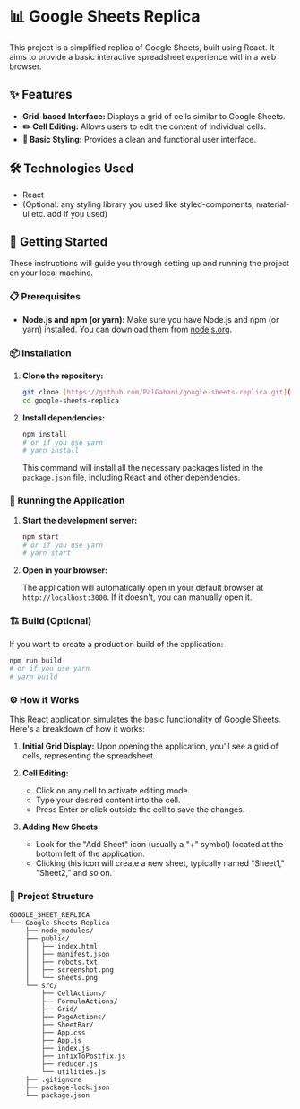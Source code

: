 # 📊 Google Sheets Replica

This project is a simplified replica of Google Sheets, built using React. It aims to provide a basic interactive spreadsheet experience within a web browser.

## ✨ Features

* **Grid-based Interface:** Displays a grid of cells similar to Google Sheets.
* **✏️ Cell Editing:** Allows users to edit the content of individual cells.
* **🎨 Basic Styling:** Provides a clean and functional user interface.

## 🛠️ Technologies Used

* React
* (Optional: any styling library you used like styled-components, material-ui etc. add if you used)

## 🚀 Getting Started

These instructions will guide you through setting up and running the project on your local machine.

### 📋 Prerequisites

* **Node.js and npm (or yarn):** Make sure you have Node.js and npm (or yarn) installed. You can download them from [nodejs.org](https://nodejs.org/).

### 📦 Installation

1.  **Clone the repository:**

    ```bash
    git clone [https://github.com/PalGabani/google-sheets-replica.git](https://github.com/PalGabani/google-sheets-replica.git)
    cd google-sheets-replica
    ```

2.  **Install dependencies:**

    ```bash
    npm install
    # or if you use yarn
    # yarn install
    ```

    This command will install all the necessary packages listed in the `package.json` file, including React and other dependencies.

### 🏃 Running the Application

1.  **Start the development server:**

    ```bash
    npm start
    # or if you use yarn
    # yarn start
    ```

2.  **Open in your browser:**

    The application will automatically open in your default browser at `http://localhost:3000`. If it doesn't, you can manually open it.

### 🏗️ Build (Optional)

If you want to create a production build of the application:

```bash
npm run build
# or if you use yarn
# yarn build
```

### ⚙️ How it Works

This React application simulates the basic functionality of Google Sheets. Here's a breakdown of how it works:

1.  **Initial Grid Display:** Upon opening the application, you'll see a grid of cells, representing the spreadsheet.

2.  **Cell Editing:**
    * Click on any cell to activate editing mode.
    * Type your desired content into the cell.
    * Press Enter or click outside the cell to save the changes.

3.  **Adding New Sheets:**
    * Look for the "Add Sheet" icon (usually a "+" symbol) located at the bottom left of the application.
    * Clicking this icon will create a new sheet, typically named "Sheet1," "Sheet2," and so on.


###  📁 Project Structure
```
GOOGLE_SHEET_REPLICA
└── Google-Sheets-Replica
    ├── node_modules/
    ├── public/
    │   ├── index.html
    │   ├── manifest.json
    │   ├── robots.txt
    │   ├── screenshot.png
    │   └── sheets.png
    └── src/
        ├── CellActions/
        ├── FormulaActions/
        ├── Grid/
        ├── PageActions/
        ├── SheetBar/
        ├── App.css
        ├── App.js
        ├── index.js
        ├── infixToPostfix.js
        ├── reducer.js
        └── utilities.js
    ├── .gitignore
    ├── package-lock.json
    └── package.json

```

